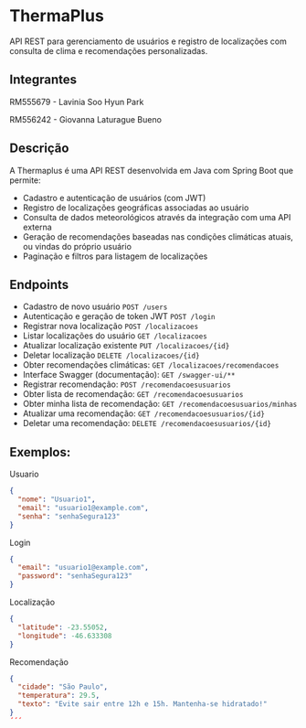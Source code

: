 # ThermaPlus
API REST para gerenciamento de usuários e registro de localizações com consulta de clima e recomendações personalizadas.

## Integrantes
RM555679 - Lavinia Soo Hyun Park

RM556242 - Giovanna Laturague Bueno

## Descrição
A Thermaplus é uma API REST desenvolvida em Java com Spring Boot que permite:

- Cadastro e autenticação de usuários (com JWT)
- Registro de localizações geográficas associadas ao usuário
- Consulta de dados meteorológicos através da integração com uma API externa
- Geração de recomendações baseadas nas condições climáticas atuais, ou vindas do próprio usuário
- Paginação e filtros para listagem de localizações

## Endpoints
- Cadastro de novo usuário
```POST /users```
- Autenticação e geração de token JWT
  ```POST /login```
- Registrar nova localização
  ```POST /localizacoes```
- Listar localizações do usuário
  ```GET /localizacoes```
- Atualizar localização existente
  ```PUT /localizacoes/{id}```
- Deletar localização
  ```DELETE /localizacoes/{id}```
- Obter recomendações climáticas:
  ```GET /localizacoes/recomendacoes```
- Interface Swagger (documentação):
  ```GET /swagger-ui/**```
- Registrar recomendação:
  ```POST /recomendacoesusuarios```
- Obter lista de recomendação:
  ```GET /recomendacoesusuarios```
- Obter minha lista de recomendação:
  ```GET /recomendacoesusuarios/minhas```
- Atualizar uma recomendação:
  ```GET /recomendacoesusuarios/{id}```
- Deletar uma recomendação:
  ```DELETE /recomendacoesusuarios/{id}```
  
## Exemplos:
Usuario
```json
{
  "nome": "Usuario1",
  "email": "usuario1@example.com",
  "senha": "senhaSegura123"
}
```
Login
```json
{
  "email": "usuario1@example.com",
  "password": "senhaSegura123"
}
```
Localização
```json
{
  "latitude": -23.55052,
  "longitude": -46.633308
}
```
Recomendação
```json
{
  "cidade": "São Paulo",
  "temperatura": 29.5,
  "texto": "Evite sair entre 12h e 15h. Mantenha-se hidratado!"
}
´´´

